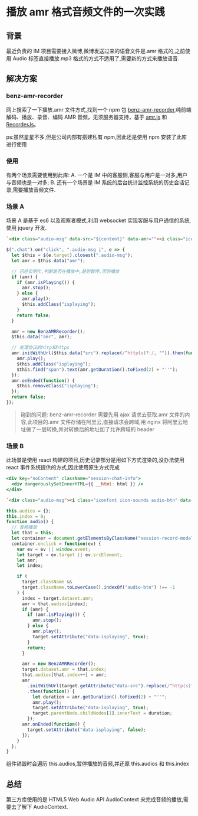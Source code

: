 # 播放 amr 格式音频文件的一次实践

## 背景

最近负责的 IM 项目需要接入微博,微博发送过来的语音文件是.amr 格式的,之前使用 Audio 标签直接播放.mp3 格式的方式不适用了,需要新的方式来播放语音.

## 解决方案

### benz-amr-recorder

网上搜索了一下播放.amr 文件方式,找到一个 npm 包 [benz-amr-recorder](https://github.com/BenzLeung/benz-amr-recorder),纯前端解码、播放、录音、编码 AMR 音频，无须服务器支持，基于 [amr.js](https://github.com/jpemartins/amr.js) 和 [RecorderJs](https://github.com/jergason/Recorderjs)。

ps:虽然星星不多,但是公司内部有搭建私有 npm,因此还是使用 npm 安装了此库进行使用

### 使用

有两个场景需要使用到此库:
A. 一个是 IM 中的客服侧,客服与用户是一对多,用户与音频也是一对多;
B. 还有一个场景是 IM 系统的后台统计监控系统的历史会话记录,需要播放音频文件.

### 场景 A

场景 A 是基于 es6 以及观察者模式,利用 websocket 实现客服与用户通信的系统,使用 jquery 开发.

```html
`<div class="audio-msg" data-src="${content}" data-amr=""><i class="iconfont icon-sounds"></i><span></span></div>`
```

```javascript
$(".chat").on("click", ".audio-msg i", e => {
  let $this = $(e.target).closest(".audio-msg");
  let amr = $this.data("amr");

  // 已经实例化,判断是否在播放中,是则暂停,否则播放
  if (amr) {
    if (amr.isPlaying()) {
      amr.stop();
    } else {
      amr.play();
      $this.addClass("isplaying");
    }
    return false;
  }

  amr = new BenzAMRRecorder();
  $this.data("amr", amr);

  // 处理协议的http和https
  amr.initWithUrl($this.data("src").replace(/^http(s)?:/, "")).then(function() {
    amr.play();
    $this.addClass("isplaying");
    $this.find("span").text(amr.getDuration().toFixed(2) + "''");
  });
  amr.onEnded(function() {
    $this.removeClass("isplaying");
  });
  return false;
});
```

> 碰到的问题: benz-amr-recorder 需要先用 ajax 请求去获取.amr 文件的内容,此项目的.amr 文件存储在阿里云,直接请求会跨域,用 nginx 将阿里云地址做了一层转换,并对转换后的地址加了允许跨域的 header

### 场景 B

此场景是使用 react 构建的项目,历史记录部分是用如下方式渲染的,没办法使用 react 事件系统提供的方式,因此使用原生方式完成

```jsx
<div key="noContent" className="session-chat-info">
  <div dangerouslySetInnerHTML={{ __html: html }} />
</div>
```

```html
`<div class="audio-msg"><i class="iconfont icon-sounds audio-btn" data-src="${content}" data-amr=""></i><span></span></div>`
```

```javascript
this.audios = {};
this.index = 0;
function audio() {
  // 音频播放
  let that = this;
  let container = document.getElementsByClassName("session-record-modal")[0];
  container.onclick = function(ev) {
    var ev = ev || window.event;
    let target = ev.target || ev.srcElement;
    let amr;
    let index;

    if (
      target.className &&
      target.className.toLowerCase().indexOf("audio-btn") !== -1
    ) {
      index = target.dataset.amr;
      amr = that.audios[index];
      if (amr) {
        if (amr.isPlaying()) {
          amr.stop();
        } else {
          amr.play();
          target.setAttribute("data-isplaying", true);
        }
        return;
      }

      amr = new BenzAMRRecorder();
      target.dataset.amr = that.index;
      that.audios[that.index++] = amr;
      amr
        .initWithUrl(target.getAttribute("data-src").replace(/^http(s)?:/, ""))
        .then(function() {
          let duration = amr.getDuration().toFixed(2) + "''";
          amr.play();
          target.setAttribute("data-isplaying", true);
          target.parentNode.childNodes[1].innerText = duration;
        });
      amr.onEnded(function() {
        target.setAttribute("data-isplaying", false);
      });
    }
  };
}
```

组件销毁时会遍历 this.audios,暂停播放的音频,并还原 this.audios 和 this.index

## 总结

第三方库使用的是 HTML5 Web Audio API AudioContext 来完成音频的播放,需要去了解下 AudioContext.
